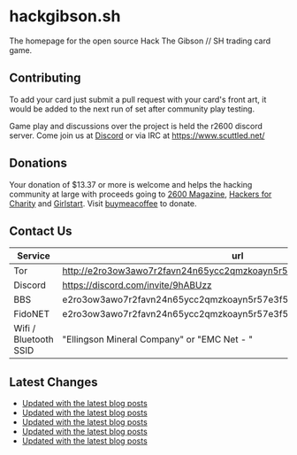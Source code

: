 # hackgibson.sh
The homepage for the open source Hack The Gibson // SH trading card game.


## Contributing

To add your card just submit a pull request with your card's front art, it would be added to the next run of set after community play testing.

Game play and discussions over the project is held the r2600 discord server. Come join us at [Discord](https://discord.com/invite/9hABUzz) or via IRC at https://www.scuttled.net/


## Donations

Your donation of $13.37 or more is welcome and helps the hacking community at large with proceeds going to [2600 Magazine](https://2600.com/), [Hackers for Charity](https://hackersforcharity.org) and [Girlstart](https://girlstart.org).  Visit [buymeacoffee](https://www.buymeacoffee.com/hackgibson.sh) to donate.


## Contact Us

Service | url
-|-
Tor | http://e2ro3ow3awo7r2favn24n65ycc2qmzkoayn5r57e3f56nvjwdcgg32ad.onion
Discord | https://discord.com/invite/9hABUzz
BBS | e2ro3ow3awo7r2favn24n65ycc2qmzkoayn5r57e3f56nvjwdcgg32ad.onion:23
FidoNET | e2ro3ow3awo7r2favn24n65ycc2qmzkoayn5r57e3f56nvjwdcgg32ad.onion:24554
Wifi / Bluetooth SSID | "Ellingson Mineral Company" or "EMC Net - <fidonet address>"

## Latest Changes
<!-- BLOG-POST-LIST:START -->
- [Updated with the latest blog posts](https://github.com/DFW2600/hackgibson.sh/commit/7d3b358c97ebc845b056826b2d8accbf5ec644db)
- [Updated with the latest blog posts](https://github.com/DFW2600/hackgibson.sh/commit/41d46d1081f72fd96c17b17598b4201f4ec23529)
- [Updated with the latest blog posts](https://github.com/DFW2600/hackgibson.sh/commit/2abd00cb8ffdf2e5c34c06fd30b1a713d2a6ef01)
- [Updated with the latest blog posts](https://github.com/DFW2600/hackgibson.sh/commit/78a1c9187f662666d4b6566ed5a9fdb6db0fa63d)
- [Updated with the latest blog posts](https://github.com/DFW2600/hackgibson.sh/commit/f7d8218598d5bf1f7b00bc08933fd75c239a7d2f)
<!-- BLOG-POST-LIST:END -->
